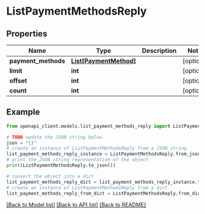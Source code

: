 # ListPaymentMethodsReply


## Properties

Name | Type | Description | Notes
------------ | ------------- | ------------- | -------------
**payment_methods** | [**List[PaymentMethod]**](PaymentMethod.md) |  | [optional] 
**limit** | **int** |  | [optional] 
**offset** | **int** |  | [optional] 
**count** | **int** |  | [optional] 

## Example

```python
from openapi_client.models.list_payment_methods_reply import ListPaymentMethodsReply

# TODO update the JSON string below
json = "{}"
# create an instance of ListPaymentMethodsReply from a JSON string
list_payment_methods_reply_instance = ListPaymentMethodsReply.from_json(json)
# print the JSON string representation of the object
print(ListPaymentMethodsReply.to_json())

# convert the object into a dict
list_payment_methods_reply_dict = list_payment_methods_reply_instance.to_dict()
# create an instance of ListPaymentMethodsReply from a dict
list_payment_methods_reply_from_dict = ListPaymentMethodsReply.from_dict(list_payment_methods_reply_dict)
```
[[Back to Model list]](../README.md#documentation-for-models) [[Back to API list]](../README.md#documentation-for-api-endpoints) [[Back to README]](../README.md)


